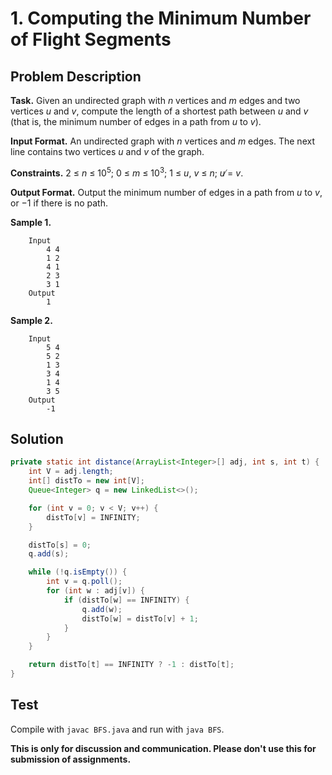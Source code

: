 # 1. Computing the Minimum Number of Flight Segments

## Problem Description

**Task.** Given an undirected graph with _n_ vertices and _m_ edges and two vertices _u_ and _v_, compute the length of a shortest path between _u_ and _v_ (that is, the minimum number of edges in a path from _u_ to _v_).

**Input Format.** An undirected graph with _n_ vertices and _m_ edges. The next line contains two vertices _u_ and _v_ of the graph.

**Constraints.** 2 ≤ _n_ ≤ 10<sup>5</sup>; 0 ≤ _m_ ≤ 10<sup>3</sup>; 1 ≤ _u_, _v_ ≤ _n_; _u_ ̸= _v_.

**Output Format.** Output the minimum number of edges in a path from _u_ to _v_, or −1 if there is no path.

**Sample 1.**

```
    Input
        4 4
        1 2
        4 1
        2 3
        3 1
    Output
        1
```

**Sample 2.**

```
    Input
        5 4
        5 2
        1 3
        3 4
        1 4
        3 5
    Output
        -1
```

## Solution

```java
private static int distance(ArrayList<Integer>[] adj, int s, int t) {
    int V = adj.length;
    int[] distTo = new int[V];
    Queue<Integer> q = new LinkedList<>();

    for (int v = 0; v < V; v++) {
        distTo[v] = INFINITY;
    }

    distTo[s] = 0;
    q.add(s);

    while (!q.isEmpty()) {
        int v = q.poll();
        for (int w : adj[v]) {
            if (distTo[w] == INFINITY) {
                q.add(w);
                distTo[w] = distTo[v] + 1;
            }
        }
    }

    return distTo[t] == INFINITY ? -1 : distTo[t];
}
```

## Test

Compile with `javac BFS.java` and run with `java BFS`.


**This is only for discussion and communication. Please don't use this for submission of assignments.**